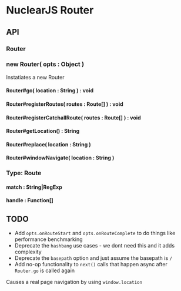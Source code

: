 NuclearJS Router
===

## API

### Router

### new Router( opts : Object )

Instatiates a new Router

#### Router#go( location : String ) : void

#### Router#registerRoutes( routes : Route[] ) : void

#### Router#registerCatchallRoute( routes : Route[] ) : void

#### Router#getLocation() : String

#### Router#replace( location : String )

#### Router#windowNavigate( location : String )

### Type: Route

#### match : String|RegExp

#### handle : Function[]


## TODO

- Add `opts.onRouteStart` and `opts.onRouteComplete` to do things like performance benchmarking
- Deprecate the `hashbang` use cases - we dont need this and it adds complexity
- Deprecate the `basepath` option and just assume the basepath is `/`
- Add no-op functionality to `next()` calls that happen async after `Router.go` is called again


Causes a real page navigation by using `window.location`
